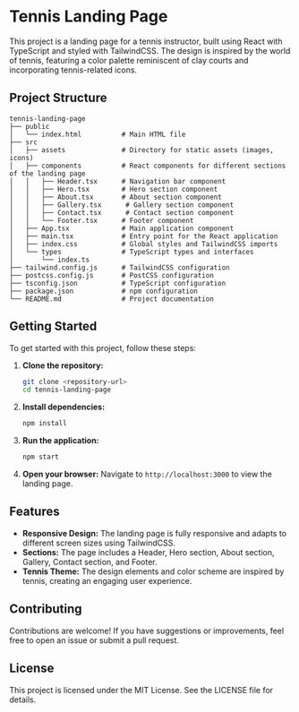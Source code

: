 # Tennis Landing Page

This project is a landing page for a tennis instructor, built using React with TypeScript and styled with TailwindCSS. The design is inspired by the world of tennis, featuring a color palette reminiscent of clay courts and incorporating tennis-related icons.

## Project Structure

```
tennis-landing-page
├── public
│   └── index.html          # Main HTML file
├── src
│   ├── assets              # Directory for static assets (images, icons)
│   ├── components          # React components for different sections of the landing page
│   │   ├── Header.tsx      # Navigation bar component
│   │   ├── Hero.tsx        # Hero section component
│   │   ├── About.tsx       # About section component
│   │   ├── Gallery.tsx      # Gallery section component
│   │   ├── Contact.tsx      # Contact section component
│   │   └── Footer.tsx      # Footer component
│   ├── App.tsx             # Main application component
│   ├── main.tsx            # Entry point for the React application
│   ├── index.css           # Global styles and TailwindCSS imports
│   └── types               # TypeScript types and interfaces
│       └── index.ts
├── tailwind.config.js      # TailwindCSS configuration
├── postcss.config.js       # PostCSS configuration
├── tsconfig.json           # TypeScript configuration
├── package.json            # npm configuration
└── README.md               # Project documentation
```

## Getting Started

To get started with this project, follow these steps:

1. **Clone the repository:**
   ```bash
   git clone <repository-url>
   cd tennis-landing-page
   ```

2. **Install dependencies:**
   ```bash
   npm install
   ```

3. **Run the application:**
   ```bash
   npm start
   ```

4. **Open your browser:**
   Navigate to `http://localhost:3000` to view the landing page.

## Features

- **Responsive Design:** The landing page is fully responsive and adapts to different screen sizes using TailwindCSS.
- **Sections:** The page includes a Header, Hero section, About section, Gallery, Contact section, and Footer.
- **Tennis Theme:** The design elements and color scheme are inspired by tennis, creating an engaging user experience.

## Contributing

Contributions are welcome! If you have suggestions or improvements, feel free to open an issue or submit a pull request.

## License

This project is licensed under the MIT License. See the LICENSE file for details.